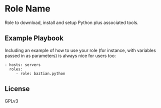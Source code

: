 Role Name
=========

Role to download, install and setup Python plus associated tools.

Example Playbook
----------------

Including an example of how to use your role (for instance, with variables passed in as parameters) is always nice for users too:

    - hosts: servers
      roles:
         - role: baztian.python

License
-------

GPLv3
